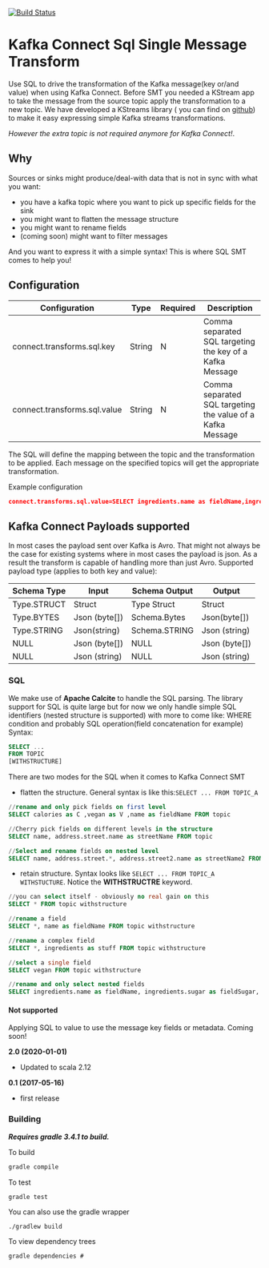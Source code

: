 [![Build Status](https://travis-ci.org/Landoop/kafka-connect-kcql-smt.svg?branch=master)](https://travis-ci.org/Landoop/kafka-connect-kcql-smt)

# Kafka Connect Sql Single Message Transform

Use SQL to drive the transformation of the Kafka message(key or/and value) when using Kafka Connect.
Before SMT you needed a KStream app to take the message from the source topic apply the transformation to a new topic. 
We have developed a KStreams library ( you can find on [github](https://github.com/Landoop/kstreams-kcql)) to make it easy expressing simple Kafka streams transformations. 

*However the extra topic is not required anymore for Kafka Connect!*.

## Why 
Sources or sinks might produce/deal-with data that is not in sync with what you want:
 - you have a kafka topic where you want to pick up specific fields for the sink
 - you might want to flatten the message structure 
 - you might want to rename fields
 - (coming soon) might want to filter messages
 
And you want to express it with a simple syntax! This is where SQL SMT comes to help you!

## Configuration

| Configuration  | Type   | Required|Description | 
|----------------|--------|----------|------------|
| connect.transforms.sql.key  | String | N |Comma separated SQL targeting the key of a Kafka Message|
| connect.transforms.sql.value| String | N |Comma separated SQL targeting the value of a Kafka Message|

The SQL will define the mapping between the topic and the transformation to be applied. 
Each message on the specified topics will get the appropriate transformation.

Example configuration
```json
connect.transforms.sql.value=SELECT ingredients.name as fieldName,ingredients.*, ingredients.sugar as fieldSugar FROM topic1 withstructure;SELECT name, address.street.name as streetName, address.street2.name as streetName2 FROM topic2
```

## Kafka Connect Payloads supported
In most cases the payload sent over Kafka is Avro. That might not always be the case for existing systems where in most cases the payload is json. 
As a result the transform is capable of handling more than just Avro. 
Supported payload type (applies to both key and value):

| Schema Type  | Input  | Schema Output | Output | 
|--------------|--------|---------------|--------|
| Type.STRUCT  | Struct | Type Struct   | Struct |
| Type.BYTES   | Json (byte[])   | Schema.Bytes  | Json(byte[]) | 
| Type.STRING  | Json(string)   | Schema.STRING | Json (string)| 
| NULL  |  Json (byte[])| NULL | Json (byte[])|
| NULL  |  Json (string)| NULL | Json (string)|

### SQL
We make use of **Apache Calcite** to handle the SQL parsing. The library support for SQL is quite large but for now
we only handle simple SQL identifiers (nested structure is supported) with more to come like: WHERE condition and probably SQL operation(field concatenation for example)
Syntax:
```SQL
SELECT ...
FROM TOPIC
[WITHSTRUCTURE]
```

There are two modes for the SQL when it comes to Kafka Connect SMT
* flatten the structure. General syntax is like this:`SELECT ... FROM TOPIC_A`
```sql
//rename and only pick fields on first level
SELECT calories as C ,vegan as V ,name as fieldName FROM topic

//Cherry pick fields on different levels in the structure
SELECT name, address.street.name as streetName FROM topic

//Select and rename fields on nested level
SELECT name, address.street.*, address.street2.name as streetName2 FROM topic
```
* retain structure. Syntax looks like `SELECT ... FROM TOPIC_A WITHSTUCTURE`. Notice the **WITHSTRUCTRE** keyword. 
   
```sql
//you can select itself - obviously no real gain on this
SELECT * FROM topic withstructure 

//rename a field 
SELECT *, name as fieldName FROM topic withstructure

//rename a complex field
SELECT *, ingredients as stuff FROM topic withstructure

//select a single field
SELECT vegan FROM topic withstructure

//rename and only select nested fields
SELECT ingredients.name as fieldName, ingredients.sugar as fieldSugar, ingredients.* FROM topic withstructure
```


#### Not supported
Applying SQL to value to use the message key fields or metadata. Coming soon!

**2.0 (2020-01-01)**

* Updated to scala 2.12

**0.1 (2017-05-16)**

* first release

### Building

***Requires gradle 3.4.1 to build.***

To build

```bash
gradle compile
```

To test

```bash
gradle test
```


You can also use the gradle wrapper

```
./gradlew build
```

To view dependency trees

```
gradle dependencies # 
```


